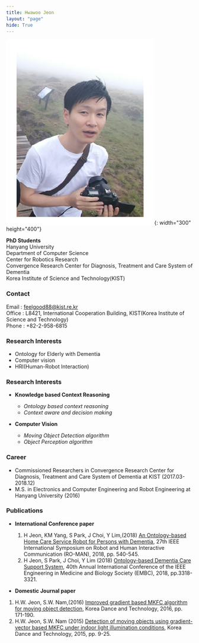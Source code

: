 ```yaml
---
title: Hwawoo Jeon
layout: "page"
hide: True
---
```


![picture](../assets/images/people/hwawoo.png){: width="300" height="400"}

**PhD Students**<br>Hanyang University<br>Department of Computer Science<br>Center for Robotics Research<br>Convergence Research Center for Diagnosis, Treatment and Care System of Dementia<br>Korea Institute of Science and Technology(KIST)<br>

### Contact

Email : feelgood88@kist.re.kr<br>
Office : L8421, International Cooperation Building, KIST(Korea Institute of Science and Technology) <br>
Phone : +82-2-958-6815

### Research Interests

- Ontology for Elderly with Dementia
- Computer vision
- HRI(Human-Robot Interaction)

### Research Interests

- **Knowledge based Context Reasoning**
  - *Ontology based context reasoning*
  - *Context aware and decision making*

- **Computer Vision**
  - *Moving Object Detection algorithm*
  - *Object Perception algorithm*  


### Career

- Commissioned  Researchers in Convergence Research Center for Diagnosis, Treatment and Care System of Dementia at KIST (2017.03-2018.12)
- M.S. in Electronics and Computer Engineering and Robot Engineering at Hanyang University (2016)

### Publications

- **International Conference paper**
  1. H Jeon, KM Yang, S Park, J Choi, Y Lim,(2018) [An Ontology-based Home Care Service Robot for Persons with Dementia](https://ieeexplore.ieee.org/abstract/document/8525668),  27th IEEE International Symposium on Robot and Human Interactive Communication (RO-MAN), 2018, pp. 540-545.
  2. H Jeon, S Park, J Choi, Y Lim (2018) [Ontology-based Dementia Care Support System](https://ieeexplore.ieee.org/abstract/document/8512965), 40th Annual International Conference of the IEEE Engineering in Medicine and Biology Society (EMBC), 2018, pp.3318-3321.

- **Domestic Journal paper**
 1. H.W. Jeon, S.W. Nam,(2016) [Improved gradient based MKFC algorithm for moving object detection](http://www.riss.kr/search/detail/DetailView.do?p_mat_type=1a0202e37d52c72d&control_no=e225c4f6e961b9817ecd42904f0c5d65), Korea Dance and Technology, 2016, pp. 171-190.
 2. H.W. Jeon, S.W. Nam (2015) [Detection of moving objects using gradient-vector based MKFC under indoor light illumination conditions](http://www.riss.kr/search/detail/DetailView.do?p_mat_type=1a0202e37d52c72d&control_no=d26851aa345fd6a8d18150b21a227875), Korea Dance and Technology, 2015, pp. 9-25.
